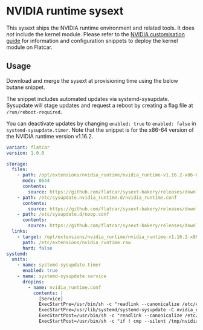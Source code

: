 # NVIDIA runtime sysext

This sysext ships the NVIDIA runtime environment and related tools.
It does _not_ include the kernel module.
Please refer to the [NVIDIA customisation guide](https://www.flatcar.org/docs/latest/setup/customization/using-nvidia/)
for information and configuration snippets to deploy the kernel module on Flatcar.

## Usage

Download and merge the sysext at provisioning time using the below butane snippet.

The snippet includes automated updates via systemd-sysupdate.
Sysupdate will stage updates and request a reboot by creating a flag file at `/run/reboot-required`.

You can deactivate updates by changing `enabled: true` to `enabled: false` in `systemd-sysupdate.timer`.
Note that the snippet is for the x86-64 version of the NVIDIA runtime version v1.16.2.

```yaml
variant: flatcar
version: 1.0.0

storage:
  files:
    - path: /opt/extensions/nvidia_runtime/nvidia_runtime-v1.16.2-x86-64.raw
      mode: 0644
      contents:
        source: https://github.com/flatcar/sysext-bakery/releases/download/latest/nvidia_runtime-v1.16.2-x86-64.raw
    - path: /etc/sysupdate.nvidia_runtime.d/nvidia_runtime.conf
      contents:
        source: https://github.com/flatcar/sysext-bakery/releases/download/latest/nvidia_runtime.conf
    - path: /etc/sysupdate.d/noop.conf
      contents:
        source: https://github.com/flatcar/sysext-bakery/releases/download/latest/noop.conf
  links:
    - target: /opt/extensions/nvidia_runtime/nvidia_runtime-v1.16.2-x86-64.raw
      path: /etc/extensions/nvidia_runtime.raw
      hard: false
systemd:
  units:
    - name: systemd-sysupdate.timer
      enabled: true
    - name: systemd-sysupdate.service
      dropins:
        - name: nvidia_runtime.conf
          contents: |
            [Service]
            ExecStartPre=/usr/bin/sh -c "readlink --canonicalize /etc/extensions/nvidia_runtime.raw > /tmp/nvidia_runtime"
            ExecStartPre=/usr/lib/systemd/systemd-sysupdate -C nvidia_runtime update
            ExecStartPost=/usr/bin/sh -c "readlink --canonicalize /etc/extensions/nvidia_runtime.raw > /tmp/nvidia_runtime-new"
            ExecStartPost=/usr/bin/sh -c "if ! cmp --silent /tmp/nvidia_runtime /tmp/nvidia_runtime-new; then touch /run/reboot-required; fi"
```
